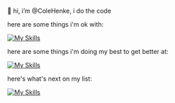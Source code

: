 👋 hi, i’m @ColeHenke, i do the code

here are some things i'm ok with:
  
[![My Skills](https://skillicons.dev/icons?i=java,spring,html,css,ts,angular,postman,postgres,py&theme=dark)](https://skillicons.dev)

here are some things i'm doing my best to get better at:

[![My Skills](https://skillicons.dev/icons?i=pytorch,langchain,huggingface)](https://skillicons.dev)

here's what's next on my list:

[![My Skills](https://skillicons.dev/icons?i=cpp,zig,mongodb)](https://skillicons.dev)
